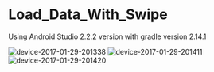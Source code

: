 # Load_Data_With_Swipe

Using Android Studio 2.2.2 version with gradle version 2.14.1

![device-2017-01-29-201338](https://cloud.githubusercontent.com/assets/24487280/22404252/9d072d0a-e65f-11e6-870e-eacbc2c1f00e.png)
![device-2017-01-29-201411](https://cloud.githubusercontent.com/assets/24487280/22404253/9d3723ca-e65f-11e6-8da5-e73ad5158703.png)
![device-2017-01-29-201420](https://cloud.githubusercontent.com/assets/24487280/22404254/9d3c08a4-e65f-11e6-932d-a8ac5bed94e9.png)
